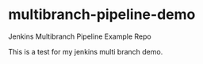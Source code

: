 # multibranch-pipeline-demo
Jenkins Multibranch Pipeline Example Repo

This is a test for my jenkins multi branch demo.

